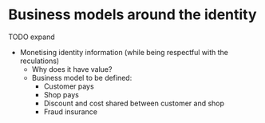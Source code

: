 # Business models around the identity
TODO expand
- Monetising identity information (while being respectful with the reculations)
  - Why does it have value?
  - Business model to be defined:
    - Customer pays
    - Shop pays
    - Discount and cost shared between customer and shop
    - Fraud insurance
